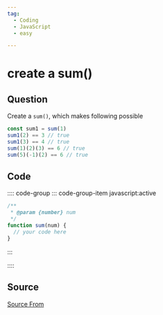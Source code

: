 ```yaml
---
tag:
  - Coding
  - JavaScript
  - easy

---
```

  
# create a sum()

## Question
Create a `sum()`, which makes following possible

```js
const sum1 = sum(1)
sum1(2) == 3 // true
sum1(3) == 4 // true
sum(1)(2)(3) == 6 // true
sum(5)(-1)(2) == 6 // true
```

## Code
:::: code-group
::: code-group-item javascript:active
```javascript
/**
 * @param {number} num
 */
function sum(num) {
  // your code here
}
```
:::
    
::::



##  Source
[Source From](https://bigfrontend.dev/problem/create-a-sum)

  